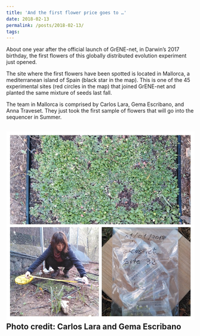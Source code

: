 ```yaml
---
title: 'And the first flower price goes to …'
date: 2018-02-13
permalink: /posts/2018-02-13/
tags:
---
```


About one year after the official launch of GrENE-net, in Darwin’s 2017 birthday, the first flowers of this globally distributed evolution experiment just opened.

The site where the first flowers have been spotted is located in Mallorca, a mediterranean island of Spain (black star in the map). This is one of the 45 experimental sites (red circles in the map) that joined GrENE-net and planted the same mixture of seeds last fall.

The team in Mallorca is comprised by Carlos Lara, Gema Escribano, and Anna Traveset. They just took the first sample of flowers that will go into the sequencer in Summer.

![study_site_tub](../images/null1.png)
Photo credit: Carlos Lara and Gema Escribano
------